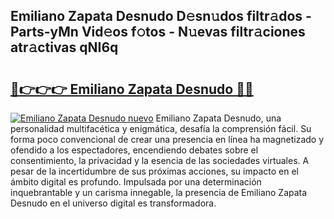 ## Emiliano Zapata Desnudo D𝚎sn𝚞dos filtr𝚊dos - Parts-yMn Vid𝚎os f𝚘tos - N𝚞evas filtr𝚊ciones atr𝚊ctivas qNI6q

# <h2><a href="http://mb1xfyf.tromn.icu/?c=Emiliano+Zapata+Desnudo">🔗👉👉👉 Emiliano Zapata Desnudo 🔗🔗</a></h2>

[![Emiliano Zapata Desnudo nuevo](https://i.imgur.com/pEAQMta.gif)](http://mb1xfyf.tromn.icu/?c=Emiliano+Zapata+Desnudo)
Emiliano Zapata Desnudo, una personalidad multifacética y enigmática, desafía la comprensión fácil. Su forma poco convencional de crear una presencia en línea ha magnetizado y ofendido a los espectadores, encendiendo debates sobre el consentimiento, la privacidad y la esencia de las sociedades virtuales. A pesar de la incertidumbre de sus próximas acciones, su impacto en el ámbito digital es profundo. Impulsada por una determinación inquebrantable y un carisma innegable, la presencia de Emiliano Zapata Desnudo en el universo digital es transformadora.
